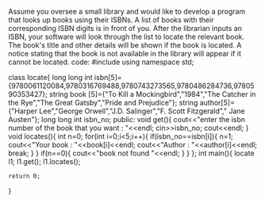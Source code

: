 Assume you oversee a small library and would like to develop a program that looks up books using their ISBNs. A list of books with their corresponding ISBN digits is in front of you. After the librarian inputs an ISBN, your software will look through the list to locate the relevant book.  The book's title and other details will be shown if the book is located. A notice stating that the book is not available in the library will appear if it cannot be located.
code:
#include<iostream>
using namespace std;

class locate{
    long long int isbn[5]={9780061120084,9780316769488,9780743273565,9780486284736,9780590353427};
    string book [5]={"To Kill a Mockingbird","1984","The Catcher in the Rye","The Great Gatsby","Pride and Prejudice"};
    string author[5]={"Harper Lee","George Orwell","J.D. Salinger","F. Scott Fitzgerald"," Jane Austen"};
    long long int isbn_no;
 public:
        void get(){
            cout<<"enter the isbn number of the book that you want : "<<endl;
            cin>>isbn_no;
            cout<<endl;
        }
        void locates(){
            int n=0;
            for(int i=0;i<5;i++){
                if(isbn_no==isbn[i]){
                    n=1;
                    cout<<"Your book : "<<book[i]<<endl;
                    cout<<"Author : "<<author[i]<<endl;
  break;
        }
      }
            if(n==0){
                    cout<<"book not found "<<endl;
                }
        }
};
int main(){
    locate l1;
    l1.get();
    l1.locates();

    return 0;
}
